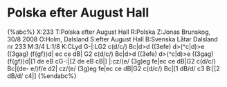 # Polska efter August Hall

{%abc%}
X:233
T:Polska efter August Hall
R:Polska
Z:Jonas Brunskog, 30/8 2008
O:Holm, Dalsland
S:efter August Hall
B:Svenska Låtar Dalsland nr 233
M:3/4
L:1/8
K:CLyd
G-|:LG2 c(d/c/) Bc|d>d ((3efe) d>(^c|d)>e ((3gag) (f{gf})d| ec ce dB|
G2 c(d/c/) Bc|d>d ((3efe) d>(^c|d)>e ((3gag) (f{gf})d|[1 de eB cG-:|[2 de eB cB|]
|:cz/(e/ (3g)eg fe|ec ce dB|G2 c(d/c/) Bc|(de- e/)f/e d2|
cz/(e/ (3g)eg fe|ec ce dB|G2 c(d/c/) Bc|[1 dB/d/ c3 B:|[2 dB/d/ c4|]
{%endabc%}

